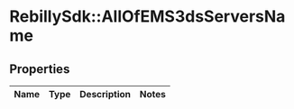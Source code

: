 # RebillySdk::AllOfEMS3dsServersName

## Properties
Name | Type | Description | Notes
------------ | ------------- | ------------- | -------------

